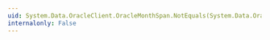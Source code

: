 ```yaml
---
uid: System.Data.OracleClient.OracleMonthSpan.NotEquals(System.Data.OracleClient.OracleMonthSpan,System.Data.OracleClient.OracleMonthSpan)
internalonly: False
---
```

